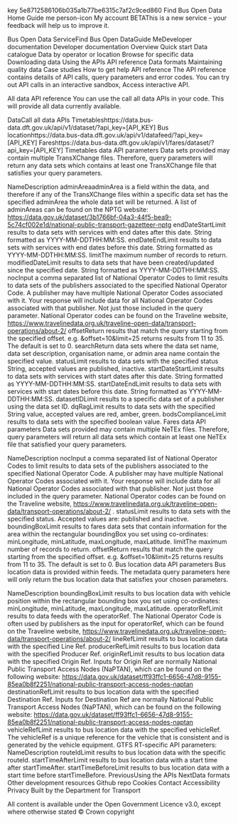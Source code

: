 key 5e8712586106b035a1b77be6315c7af2c9ced860     Find Bus Open Data
Home
Guide me
person-icon My account 
BETAThis is a new service – your feedback will help us to improve it.

Bus Open Data ServiceFind Bus Open DataGuide MeDeveloper documentation
Developer documentation
 Overview
 Quick start
 Data catalogue
 Data by operator or location
 Browse for specific data
 Downloading data
 Using the APIs
 API reference
 Data formats
 Maintaining quality data
 Case studies
 How to get help
API reference
The API reference contains details of API calls, query parameters and error codes. You can try out API calls in an interactive sandbox, Access interactive API.

All data API reference
You can use the call all data APIs in your code. This will provide all data currently available.

DataCall all data APIs
Timetableshttps://data.bus-data.dft.gov.uk/api/v1/dataset/?api_key=[API_KEY]
Bus locationhttps://data.bus-data.dft.gov.uk/api/v1/datafeed/?api_key=[API_KEY]
Fareshttps://data.bus-data.dft.gov.uk/api/v1/fares/dataset/?api_key=[API_KEY]
Timetables data API parameters
Data sets provided may contain multiple TransXChange files. Therefore, query parameters will return any data sets which contains at least one TransXChange file that satisfies your query parameters.

NameDescription
adminAreaadminArea is a field within the data, and therefore if any of the TransXChange files within a specific data set has the specified adminArea the whole data set will be returned. A list of adminAreas can be found on the NPTG website: https://data.gov.uk/dataset/3b1766bf-04a3-44f5-bea9-5c74cf002e1d/national-public-transport-gazetteer-nptg
endDateStartLimit results to data sets with services with end dates after this date. String formatted as YYYY-MM-DDTHH:MM:SS.
endDateEndLimit results to data sets with services with end dates before this date. String formatted as YYYY-MM-DDTHH:MM:SS.
limitThe maximum number of records to return.
modifiedDateLimit results to data sets that have been created/updated since the specified date. String formatted as YYYY-MM-DDTHH:MM:SS.
nocInput a comma separated list of National Operator Codes to limit results to data sets of the publishers associated to the specified National Operator Code. A publisher may have multiple National Operator Codes associated with it. Your response will include data for all National Operator Codes associated with that publisher. Not just those included in the query parameter. National Operator codes can be found on the Traveline website, https://www.travelinedata.org.uk/traveline-open-data/transport-operations/about-2/
offsetReturn results that match the query starting from the specified offset. e.g. &offset=10&limit=25 returns results from 11 to 35. The default is set to 0.
searchReturn data sets where the data set name, data set description, organisation name, or admin area name contain the specified value.
statusLimit results to data sets with the specified status String, accepted values are published, inactive.
startDateStartLimit results to data sets with services with start dates after this date. String formatted as YYYY-MM-DDTHH:MM:SS.
startDateEndLimit results to data sets with services with start dates before this date. String formatted as YYYY-MM-DDTHH:MM:SS.
datasetIDLimit results to a specific data set of a publisher using the data set ID.
dqRagLimit results to data sets with the specified String value, accepted values are red, amber, green.
bodsComplianceLimit results to data sets with the specified boolean value.
Fares data API parameters
Data sets provided may contain multiple NeTEx files. Therefore, query parameters will return all data sets which contain at least one NeTEx file that satisfied your query parameters.

NameDescription
nocInput a comma separated list of National Operator Codes to limit results to data sets of the publishers associated to the specified National Operator Code. A publisher may have multiple National Operator Codes associated with it. Your response will include data for all National Operator Codes associated with that publisher. Not just those included in the query parameter. National Operator codes can be found on the Traveline website, https://www.travelinedata.org.uk/traveline-open-data/transport-operations/about-2/ .
statusLimit results to data sets with the specified status. Accepted values are: published and inactive.
boundingBoxLimit results to fares data sets that contain information for the area within the rectangular boundingBox you set using co-ordinates: minLongitude, minLatitude, maxLongitude, maxLatitude.
limitThe maximum number of records to return.
offsetReturn results that match the query starting from the specified offset. e.g. &offset=10&limit=25 returns results from 11 to 35. The default is set to 0.
Bus location data API parameters
Bus location data is provided within feeds. The metadata query parameters here will only return the bus location data that satisfies your chosen parameters.

NameDescription
boundingBoxLimit results to bus location data with vehicle position within the rectangular bounding box you set using co-ordinates: minLongitude, minLatitude, maxLongitude, maxLatitude.
operatorRefLimit results to data feeds with the operatorRef. The National Operator Code is often used by publishers as the input for operatorRef, which can be found on the Traveline website, https://www.travelinedata.org.uk/traveline-open-data/transport-operations/about-2/
lineRefLimit results to bus location data with the specified Line Ref.
producerRefLimit results to bus location data with the specified Producer Ref.
originRefLimit results to bus location data with the specified Origin Ref. Inputs for Origin Ref are normally National Public Transport Access Nodes (NaPTAN), which can be found on the following website: https://data.gov.uk/dataset/ff93ffc1-6656-47d8-9155-85ea0b8f2251/national-public-transport-access-nodes-naptan
destinationRefLimit results to bus location data with the specified Destination Ref. Inputs for Destination Ref are normally National Public Transport Access Nodes (NaPTAN), which can be found on the following website: https://data.gov.uk/dataset/ff93ffc1-6656-47d8-9155-85ea0b8f2251/national-public-transport-access-nodes-naptan
vehicleRefLimit results to bus location data with the specified vehicleRef. The vehicleRef is a unique reference for the vehicle that is consistent and is generated by the vehicle equipment.
GTFS RT-specific API parameters:
NameDescription
routeIdLimit results to bus location data with the specific routeId.
startTimeAfterLimit results to bus location data with a start time after startTimeAfter.
startTimeBeforeLimit results to bus location data with a start time before startTimeBefore.
PreviousUsing the APIs
NextData formats
Other development resources
Github repo
Cookies Contact Accessibility Privacy
Built by the Department for Transport

 All content is available under the Open Government Licence v3.0, except where otherwise stated
© Crown copyright